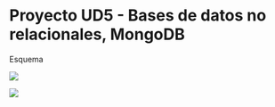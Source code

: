 # Proyecto UD5 - Bases de datos no relacionales, MongoDB

Esquema

![](C:\Users\a21alejandrovg\OneDrive\Escritorio\ProyectoMongo\modeladoMongo.png)

![](C:\Users\a21alejandrovg\OneDrive\Escritorio\ProyectoMongo\esquemaMongo.png)